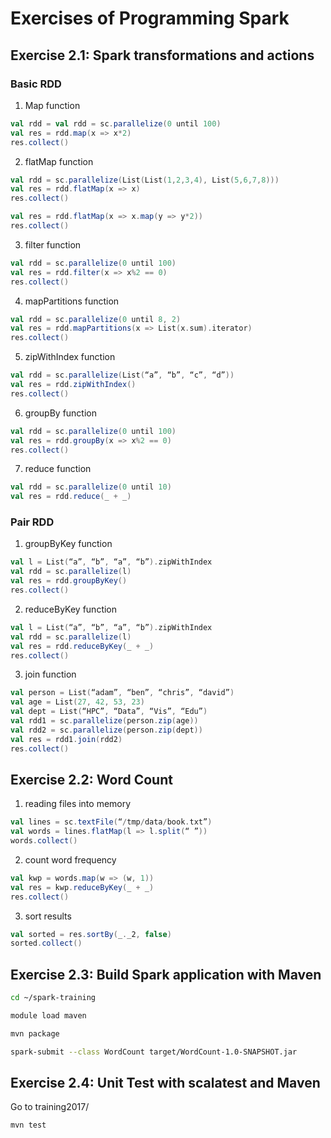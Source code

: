 # Exercises of Programming Spark
## Exercise 2.1: Spark transformations and actions
### Basic RDD

1. Map function
```scala
val rdd = val rdd = sc.parallelize(0 until 100)
val res = rdd.map(x => x*2)
res.collect()
```

2. flatMap function
```scala
val rdd = sc.parallelize(List(List(1,2,3,4), List(5,6,7,8)))
val res = rdd.flatMap(x => x)
res.collect()

val res = rdd.flatMap(x => x.map(y => y*2))
res.collect()
```

3. filter function
```scala
val rdd = sc.parallelize(0 until 100)
val res = rdd.filter(x => x%2 == 0)
res.collect()
```

4. mapPartitions function
```scala
val rdd = sc.parallelize(0 until 8, 2)
val res = rdd.mapPartitions(x => List(x.sum).iterator)
res.collect()
```

5. zipWithIndex function
```scala
val rdd = sc.parallelize(List(“a”, “b”, “c”, “d”))
val res = rdd.zipWithIndex()
res.collect()
```

6. groupBy function
```scala
val rdd = sc.parallelize(0 until 100)
val res = rdd.groupBy(x => x%2 == 0)
res.collect()
```

7. reduce function
```scala
val rdd = sc.parallelize(0 until 10)
val res = rdd.reduce(_ + _)
```

### Pair RDD 
1. groupByKey function
```scala
val l = List(“a”, “b”, “a”, “b”).zipWithIndex
val rdd = sc.parallelize(l)
val res = rdd.groupByKey()
res.collect()
```

2. reduceByKey function
```scala
val l = List(“a”, “b”, “a”, “b”).zipWithIndex
val rdd = sc.parallelize(l)
val res = rdd.reduceByKey(_ + _)
res.collect()
```

3. join function
```scala
val person = List(“adam”, “ben”, “chris”, “david”)
val age = List(27, 42, 53, 23)
val dept = List(“HPC”, “Data”, “Vis”, “Edu”)
val rdd1 = sc.parallelize(person.zip(age))
val rdd2 = sc.parallelize(person.zip(dept))
val res = rdd1.join(rdd2)
res.collect()
```
## Exercise 2.2: Word Count
1. reading files into memory
```scala
val lines = sc.textFile(“/tmp/data/book.txt”)
val words = lines.flatMap(l => l.split(“ ”))
words.collect()
```

2. count word frequency
```scala
val kwp = words.map(w => (w, 1))
val res = kwp.reduceByKey(_ + _)
res.collect()
```

3. sort results
```scala
val sorted = res.sortBy(_._2, false)
sorted.collect()
```

## Exercise 2.3: Build Spark application with Maven
```bash
cd ~/spark-training

module load maven

mvn package

spark-submit --class WordCount target/WordCount-1.0-SNAPSHOT.jar
```

## Exercise 2.4: Unit Test with scalatest and Maven
Go to training2017/
```
mvn test
```

